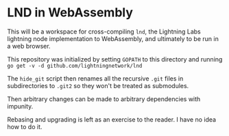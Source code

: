 # LND in WebAssembly

This will be a workspace for cross-compiling `lnd`, the Lightning Labs lightning node implementation to WebAssembly, and ultimately to be run in a web browser.

This repository was initialized by setting `GOPATH` to this directory and running `go get -v -d github.com/lightningnetwork/lnd`

The `hide_git` script then renames all the recursive `.git` files in subdirectories to `.git2` so they won't be treated as submodules. 

Then arbitrary changes can be made to arbitrary dependencies with impunity. 

Rebasing and upgrading is left as an exercise to the reader. I have no idea how to do it. 

